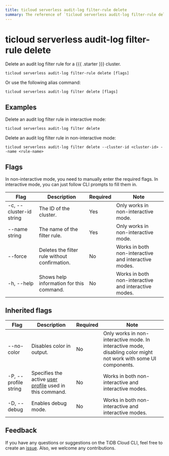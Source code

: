 ```yaml
---
title: ticloud serverless audit-log filter-rule delete
summary: The reference of `ticloud serverless audit-log filter-rule delete`.
---
```


# ticloud serverless audit-log filter-rule delete

Delete an audit log filter rule for a {{{ .starter }}} cluster.

```shell
ticloud serverless audit-log filter-rule delete [flags]
```

Or use the following alias command:

```shell
ticloud serverless audit-log filter delete [flags]
```

## Examples

Delete an audit log filter rule in interactive mode:

```shell
ticloud serverless audit-log filter delete
```

Delete an audit log filter rule in non-interactive mode:

```shell
ticloud serverless audit-log filter delete --cluster-id <cluster-id> --name <rule-name>
```

## Flags

In non-interactive mode, you need to manually enter the required flags. In interactive mode, you can just follow CLI prompts to fill them in.

| Flag                    | Description                                         | Required | Note                                                 |
|-------------------------|-----------------------------------------------------|----------|------------------------------------------------------|
| -c, --cluster-id string | The ID of the cluster.                              | Yes      | Only works in non-interactive mode.                  |
| --name string           | The name of the filter rule.                        | Yes      | Only works in non-interactive mode.                  |
| --force                 | Deletes the filter rule without confirmation.              | No       | Works in both non-interactive and interactive modes. |
| -h, --help              | Shows help information for this command.            | No       | Works in both non-interactive and interactive modes. |

## Inherited flags

| Flag                 | Description                                                                                          | Required | Note                                                                                                             |
|----------------------|------------------------------------------------------------------------------------------------------|----------|------------------------------------------------------------------------------------------------------------------|
| --no-color           | Disables color in output.                                                                            | No       | Only works in non-interactive mode. In interactive mode, disabling color might not work with some UI components. |
| -P, --profile string | Specifies the active [user profile](/tidb-cloud/cli-reference.md#user-profile) used in this command. | No       | Works in both non-interactive and interactive modes.                                                             |
| -D, --debug          | Enables debug mode.                                                                                  | No       | Works in both non-interactive and interactive modes.                                                             |

## Feedback

If you have any questions or suggestions on the TiDB Cloud CLI, feel free to create an [issue](https://github.com/tidbcloud/tidbcloud-cli/issues/new/choose). Also, we welcome any contributions.
